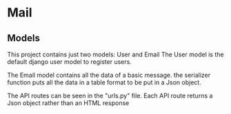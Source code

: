 # Mail

## Models
This project contains just two models: User and Email
The User model is the default django user model to register users.

The Email model contains all the data of a basic message.
the serializer  function puts all the data in a table format to be put in a Json object.

The API routes can be seen in the "urls.py" file. Each API route returns a Json object rather than an HTML response
